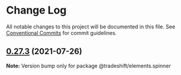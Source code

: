# Change Log

All notable changes to this project will be documented in this file. See [Conventional Commits](https://conventionalcommits.org) for commit guidelines.

## [0.27.3](https://github.com/Tradeshift/elements/compare/v0.27.2...v0.27.3) (2021-07-26)

**Note:** Version bump only for package @tradeshift/elements.spinner
